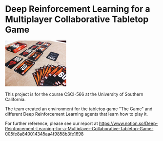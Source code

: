 # Deep Reinforcement Learning for a Multiplayer Collaborative Tabletop Game
<img src="./the_game.jpg" alt="The Game"
	title="The Game" width="200" height="150" />

This project is for the course CSCI-566 at the University of Southern California.

The team created an environment for the tabletop game "The Game" and different Deep Reinforcement Learning agents that learn how to play it.

For further reference, please see our report at https://www.notion.so/Deep-Reinforcement-Learning-for-a-Multiplayer-Collaborative-Tabletop-Game-005fe8a840014345aa4f9858b3fe1698
